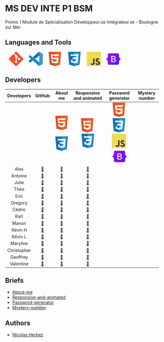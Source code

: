 # MS DEV INTE P1 BSM

Promo 1 Module de Spécialisation Développeur.se Intégrateur.se - Boulogne sur Mer

## Languages and Tools

&nbsp;&nbsp;
![img_git](./profile/img/git.svg)
&nbsp;&nbsp;
![img_vscode](./profile/img/vscode.svg)
&nbsp;&nbsp;
![img_html](./profile/img/html.svg)
&nbsp;&nbsp;
![img_css](./profile/img/css.svg)
&nbsp;&nbsp;
![img_javascript](./profile/img/javascript.svg)
&nbsp;&nbsp;
![img_bootstrap](./profile/img/bootstrap.svg)
<!-- &nbsp;&nbsp;
![img_php](./profile/img/php.svg) -->
<!-- &nbsp;&nbsp;
![img_docker](./profile/img/docker.svg) -->
<!-- &nbsp;&nbsp;
![img_mysql](./profile/img/mysql.svg) -->
<!-- &nbsp;&nbsp;
![img_wordpress](./profile/img/wordpress.svg) -->

## Developers

| Developers | GitHub | About me | Responsive and animated | Password generator | Mystery number |
| :----: | :----: | :----: | :----: | :----: | :----: |
|  |  | ![img_html](./profile/img/html.svg)&nbsp;![img_css](./profile/img/css.svg) | ![img_html](./profile/img/html.svg)&nbsp;![img_css](./profile/img/css.svg) | ![img_html](./profile/img/html.svg)&nbsp;![img_css](./profile/img/css.svg)&nbsp;![img_javascript](./profile/img/javascript.svg)&nbsp;![img_bootstrap](./profile/img/bootstrap.svg) |
| Alex | <a href="https://github.com/JunkBezoul">🔗</a> | <a href="https://github.com/ms-dev-inte-p1-bsm/about-me-ba">🔗</a> | <a href="https://github.com/ms-dev-inte-p1-bsm/responsive-and-animated-ba">🔗</a> |  |  |
| Antoine | <a href="https://github.com/6Yoru6">🔗</a> | <a href="https://github.com/ms-dev-inte-p1-bsm/about-me-ca">🔗</a> | <a href="https://github.com/ms-dev-inte-p1-bsm/responsive-and-animated-ca">🔗</a> |  |  |
| Julie | <a href="https://github.com/Julie-Charles16">🔗</a> | <a href="https://github.com/ms-dev-inte-p1-bsm/about-me-cj">🔗</a> | <a href="https://github.com/ms-dev-inte-p1-bsm/responsive-and-animated-cj">🔗</a> |  |  |
| Théo | <a href="https://github.com/Theo02-12">🔗</a> | <a href="https://github.com/ms-dev-inte-p1-bsm/about-me-ct">🔗</a> | <a href="https://github.com/ms-dev-inte-p1-bsm/responsive-and-animated-ct">🔗</a> |  |  |
| Eric | <a href="https://github.com/Ericdsr">🔗</a> | <a href="https://github.com/ms-dev-inte-p1-bsm/about-me-de">🔗</a> | <a href="https://github.com/ms-dev-inte-p1-bsm/responsive-and-animated-de">🔗</a> |  |  |
| Gregory | <a href="https://github.com/Gregory-Druelle">🔗</a> | <a href="https://github.com/ms-dev-inte-p1-bsm/about-me-dg">🔗</a> | <a href="https://github.com/ms-dev-inte-p1-bsm/responsive-and-animated-dg">🔗</a> |  |  |
| Cédric | <a href="https://github.com/DASyhef">🔗</a> | <a href="https://github.com/ms-dev-inte-p1-bsm/about-me-fc">🔗</a> | <a href="https://github.com/ms-dev-inte-p1-bsm/responsive-and-animated-fc">🔗</a> |  |  |
| Karl | <a href="https://github.com/Karl-Gavois">🔗</a> | <a href="https://github.com/ms-dev-inte-p1-bsm/about-me-gk">🔗</a> | <a href="https://github.com/ms-dev-inte-p1-bsm/responsive-and-animated-gk">🔗</a> |  |  |
| Manon | <a href="https://github.com/Manon2111">🔗</a> | <a href="https://github.com/ms-dev-inte-p1-bsm/about-me-gm">🔗</a> | <a href="https://github.com/ms-dev-inte-p1-bsm/responsive-and-animated-gm">🔗</a> |  |  |
| Kévin H | <a href="https://github.com/KevHelle">🔗</a> | <a href="https://github.com/ms-dev-inte-p1-bsm/about-me-hk">🔗</a> | <a href="https://github.com/ms-dev-inte-p1-bsm/responsive-and-animated-hk">🔗</a> |  |  |
| Kévin L | <a href="https://github.com/kevin-ledez">🔗</a> | <a href="https://github.com/ms-dev-inte-p1-bsm/about-me-lk">🔗</a> | <a href="https://github.com/ms-dev-inte-p1-bsm/responsive-and-animated-lk">🔗</a> |  |  |
| Maryline | <a href="https://github.com/Marylinelesaffre">🔗</a> | <a href="https://github.com/ms-dev-inte-p1-bsm/about-me-lm">🔗</a> | <a href="https://github.com/ms-dev-inte-p1-bsm/responsive-and-animated-lm">🔗</a> |  |  |
| Christopher | <a href="https://github.com/ChristopherNl">🔗</a> | <a href="https://github.com/ms-dev-inte-p1-bsm/about-me-nc">🔗</a> | <a href="https://github.com/ms-dev-inte-p1-bsm/responsive-and-animated-nc">🔗</a> |  |  |
| Geoffrey | <a href="https://github.com/Geoffrey184">🔗</a> | <a href="https://github.com/ms-dev-inte-p1-bsm/about-me-ng">🔗</a> | <a href="https://github.com/ms-dev-inte-p1-bsm/responsive-and-animated-ng">🔗</a> |  |  |
| Valentine | <a href="https://github.com/lalalex62">🔗</a> | <a href="https://github.com/ms-dev-inte-p1-bsm/about-me-qv">🔗</a> | <a href="https://github.com/ms-dev-inte-p1-bsm/responsive-and-animated-qv">🔗</a> |  |  |

## Briefs

- [About-me](https://github.com/ms-dev-inte-p1-bsm/about-me)
- [Responsive-and-animated](https://github.com/ms-dev-inte-p1-bsm/responsive-and-animated)
- [Password-generator](https://github.com/ms-dev-inte-p1-bsm/password-generator)
- [Mystery-number](https://github.com/ms-dev-inte-p1-bsm/mystery-number)

## Authors

* [Nicolas Herbez](https://github.com/nicolas-herbez)
